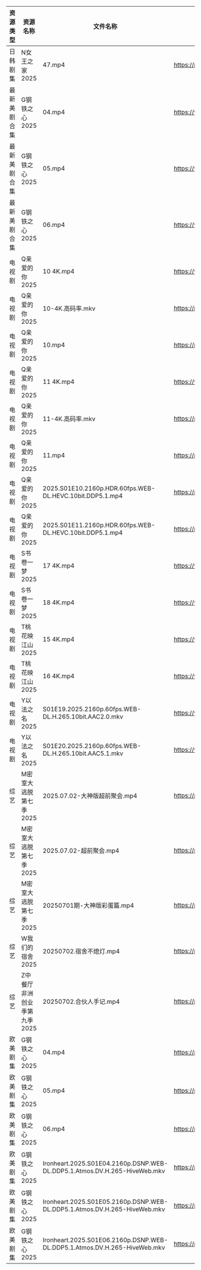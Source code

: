 | 资源类型   | 资源名称             | 文件名称                                                                      | 分享链接                                 | 更新时间                |
| ------ | ---------------- | ------------------------------------------------------------------------- | ------------------------------------ | ------------------- |
| 日韩剧集   | N女王之家2025        | 47.mp4                                                                    | https://pan.quark.cn/s/a85463f38f49  | 2025-07-02 16:29:14 |
| 最新美剧合集 | G钢铁之心2025        | 04.mp4                                                                    | https://www.alipan.com/s/M1nx8oyrCJB | 2025-07-02 18:03:23 |
| 最新美剧合集 | G钢铁之心2025        | 05.mp4                                                                    | https://www.alipan.com/s/M1nx8oyrCJB | 2025-07-02 18:03:22 |
| 最新美剧合集 | G钢铁之心2025        | 06.mp4                                                                    | https://www.alipan.com/s/M1nx8oyrCJB | 2025-07-02 18:03:22 |
| 电视剧    | Q亲爱的你2025        | 10 4K.mp4                                                                 | https://www.alipan.com/s/MprfDaHXNYu | 2025-07-02 18:03:35 |
| 电视剧    | Q亲爱的你2025        | 10-4K.高码率.mkv                                                             | https://pan.quark.cn/s/1daa10912099  | 2025-07-02 16:30:24 |
| 电视剧    | Q亲爱的你2025        | 10.mp4                                                                    | https://pan.quark.cn/s/1daa10912099  | 2025-07-02 16:30:41 |
| 电视剧    | Q亲爱的你2025        | 11 4K.mp4                                                                 | https://www.alipan.com/s/MprfDaHXNYu | 2025-07-02 18:03:35 |
| 电视剧    | Q亲爱的你2025        | 11-4K.高码率.mkv                                                             | https://pan.quark.cn/s/1daa10912099  | 2025-07-02 16:30:19 |
| 电视剧    | Q亲爱的你2025        | 11.mp4                                                                    | https://pan.quark.cn/s/1daa10912099  | 2025-07-02 16:30:38 |
| 电视剧    | Q亲爱的你2025        | 2025.S01E10.2160p.HDR.60fps.WEB-DL.HEVC.10bit.DDP5.1.mp4                  | https://pan.quark.cn/s/1daa10912099  | 2025-07-02 16:30:29 |
| 电视剧    | Q亲爱的你2025        | 2025.S01E11.2160p.HDR.60fps.WEB-DL.HEVC.10bit.DDP5.1.mp4                  | https://pan.quark.cn/s/1daa10912099  | 2025-07-02 16:30:33 |
| 电视剧    | S书卷一梦2025        | 17 4K.mp4                                                                 | https://www.alipan.com/s/esC547vA1MK | 2025-07-02 21:00:20 |
| 电视剧    | S书卷一梦2025        | 18 4K.mp4                                                                 | https://www.alipan.com/s/esC547vA1MK | 2025-07-02 21:00:20 |
| 电视剧    | T桃花映江山2025       | 15 4K.mp4                                                                 | https://www.alipan.com/s/2b6AjmS7RVi | 2025-07-02 21:03:49 |
| 电视剧    | T桃花映江山2025       | 16 4K.mp4                                                                 | https://www.alipan.com/s/2b6AjmS7RVi | 2025-07-02 21:03:48 |
| 电视剧    | Y以法之名2025        | S01E19.2025.2160p.60fps.WEB-DL.H.265.10bit.AAC2.0.mkv                     | https://www.alipan.com/s/pQdH7sxTrRw | 2025-07-02 21:03:54 |
| 电视剧    | Y以法之名2025        | S01E20.2025.2160p.60fps.WEB-DL.H.265.10bit.AAC5.1.mkv                     | https://www.alipan.com/s/pQdH7sxTrRw | 2025-07-02 21:03:53 |
| 综艺     | M密室大逃脱第七季2025    | 2025.07.02-大神版超前聚会.mp4                                                    | https://pan.quark.cn/s/2355829faf33  | 2025-07-02 16:41:23 |
| 综艺     | M密室大逃脱第七季2025    | 2025.07.02-超前聚会.mp4                                                       | https://pan.quark.cn/s/2355829faf33  | 2025-07-02 16:41:28 |
| 综艺     | M密室大逃脱第七季2025    | 20250701期-大神版彩蛋篇.mp4                                                      | https://pan.quark.cn/s/2355829faf33  | 2025-07-02 16:41:38 |
| 综艺     | W我们的宿舍2025       | 20250702.宿舍不熄灯.mp4                                                        | https://pan.quark.cn/s/f9a388d84b7d  | 2025-07-02 16:42:51 |
| 综艺     | Z中餐厅非洲创业季第九季2025 | 20250702.合伙人手记.mp4                                                        | https://pan.quark.cn/s/b593f5a4180b  | 2025-07-02 16:43:25 |
| 欧美剧集   | G钢铁之心2025        | 04.mp4                                                                    | https://pan.quark.cn/s/1f168534354f  | 2025-07-02 16:22:51 |
| 欧美剧集   | G钢铁之心2025        | 05.mp4                                                                    | https://pan.quark.cn/s/1f168534354f  | 2025-07-02 16:22:43 |
| 欧美剧集   | G钢铁之心2025        | 06.mp4                                                                    | https://pan.quark.cn/s/1f168534354f  | 2025-07-02 16:22:48 |
| 欧美剧集   | G钢铁之心2025        | Ironheart.2025.S01E04.2160p.DSNP.WEB-DL.DDP5.1.Atmos.DV.H.265-HiveWeb.mkv | https://pan.quark.cn/s/1f168534354f  | 2025-07-02 16:22:55 |
| 欧美剧集   | G钢铁之心2025        | Ironheart.2025.S01E05.2160p.DSNP.WEB-DL.DDP5.1.Atmos.DV.H.265-HiveWeb.mkv | https://pan.quark.cn/s/1f168534354f  | 2025-07-02 16:23:00 |
| 欧美剧集   | G钢铁之心2025        | Ironheart.2025.S01E06.2160p.DSNP.WEB-DL.DDP5.1.Atmos.DV.H.265-HiveWeb.mkv | https://pan.quark.cn/s/1f168534354f  | 2025-07-02 16:23:05 |
